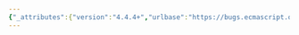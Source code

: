 ```yaml
---
{"_attributes":{"version":"4.4.4+","urlbase":"https://bugs.ecmascript.org/","maintainer":"dherman@mozilla.com"},"bug":{"bug_id":1381,"creation_ts":"2013-03-21 17:03:00 -0700","short_desc":"15.13.6.1.2: \"elementSizw\" not defined","delta_ts":"2013-05-14 18:14:17 -0700","product":"Draft for 6th Edition","component":"editorial issue","version":"Rev 14: March 8, 2013 Draft","rep_platform":"All","op_sys":"All","bug_status":"RESOLVED","resolution":"FIXED","priority":"Normal","bug_severity":"normal","everconfirmed":true,"reporter":{"uid":"jmdyck","name":"Michael Dyck"},"assigned_to":{"uid":"allen","name":"Allen Wirfs-Brock"},"long_desc":[{"commentid":3535,"comment_count":0,"who":{"uid":"jmdyck","name":"Michael Dyck"},"bug_when":"2013-03-21 17:03:38 -0700","thetext":"In 15.13.6.1.2 \"TypedArray ( typedArray )\",\nstep 14 says:\n    Let byteLength be elementSizw × elementLength.\nbut 'elementSizw' is not defined.\n\nChange it to 'elementSize'."},{"commentid":3578,"comment_count":1,"who":{"uid":"allen","name":"Allen Wirfs-Brock"},"bug_when":"2013-04-04 18:01:27 -0700","thetext":"fixed in rev 15 editor's draft"},{"commentid":3999,"comment_count":2,"who":{"uid":"allen","name":"Allen Wirfs-Brock"},"bug_when":"2013-05-14 18:14:17 -0700","thetext":"resolved in rev 15, May 14, 2013 draft"}]}}
---
```

